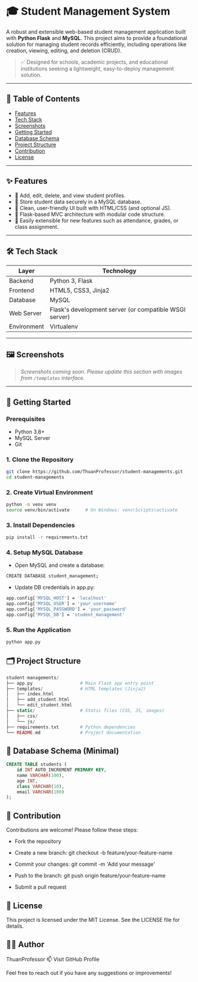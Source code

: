 # 🎓 Student Management System

A robust and extensible web-based student management application built with **Python Flask** and **MySQL**. This project aims to provide a foundational solution for managing student records efficiently, including operations like creation, viewing, editing, and deletion (CRUD).

> ✅ Designed for schools, academic projects, and educational institutions seeking a lightweight, easy-to-deploy management solution.

---

## 🧩 Table of Contents

- [Features](#-features)
- [Tech Stack](#-tech-stack)
- [Screenshots](#-screenshots)
- [Getting Started](#-getting-started)
- [Database Schema](#-database-schema)
- [Project Structure](#-project-structure)
- [Contribution](#-contribution)
- [License](#-license)

---

## ✨ Features

- 🔹 Add, edit, delete, and view student profiles.
- 🔹 Store student data securely in a MySQL database.
- 🔹 Clean, user-friendly UI built with HTML/CSS (and optional JS).
- 🔹 Flask-based MVC architecture with modular code structure.
- 🔹 Easily extensible for new features such as attendance, grades, or class assignment.

---

## 🛠️ Tech Stack

| Layer       | Technology       |
|-------------|------------------|
| Backend     | Python 3, Flask  |
| Frontend    | HTML5, CSS3, Jinja2 |
| Database    | MySQL            |
| Web Server  | Flask's development server (or compatible WSGI server) |
| Environment | Virtualenv       |

---

## 🖼️ Screenshots

> _Screenshots coming soon. Please update this section with images from `/templates` interface._

---

## 🚀 Getting Started

### Prerequisites

- Python 3.8+
- MySQL Server
- Git

### 1. Clone the Repository

```bash
git clone https://github.com/ThuanProfessor/student-managements.git
cd student-managements
```
### 2. Create Virtual Environment
```bash
python -m venv venv
source venv/bin/activate      # On Windows: venv\Scripts\activate
```
### 3. Install Dependencies

```bash
pip install -r requirements.txt
```
### 4. Setup MySQL Database
- Open MySQL and create a database:
```bash
CREATE DATABASE student_management;
```
- Update DB credentials in app.py:
```bash
app.config['MYSQL_HOST'] = 'localhost'
app.config['MYSQL_USER'] = 'your_username'
app.config['MYSQL_PASSWORD'] = 'your_password'
app.config['MYSQL_DB'] = 'student_management'
```
### 5. Run the Application
```bash
python app.py
```
## 🗂️ Project Structure
```php
student-managements/
├── app.py                  # Main Flask app entry point
├── templates/              # HTML templates (Jinja2)
│   ├── index.html
│   ├── add_student.html
│   └── edit_student.html
├── static/                 # Static files (CSS, JS, images)
│   ├── css/
│   └── js/
├── requirements.txt        # Python dependencies
└── README.md               # Project documentation
```
## 🧮 Database Schema (Minimal)
```sql
CREATE TABLE students (
    id INT AUTO_INCREMENT PRIMARY KEY,
    name VARCHAR(100),
    age INT,
    class VARCHAR(10),
    email VARCHAR(100)
);
```
## 🤝 Contribution
Contributions are welcome! Please follow these steps:

- Fork the repository

- Create a new branch: git checkout -b feature/your-feature-name

- Commit your changes: git commit -m 'Add your message'

- Push to the branch: git push origin feature/your-feature-name

- Submit a pull request
## 📄 License
This project is licensed under the MIT License. See the LICENSE file for details.
## 🙋‍♂️ Author
ThuanProfessor
📫 Visit GitHub Profile

Feel free to reach out if you have any suggestions or improvements!

